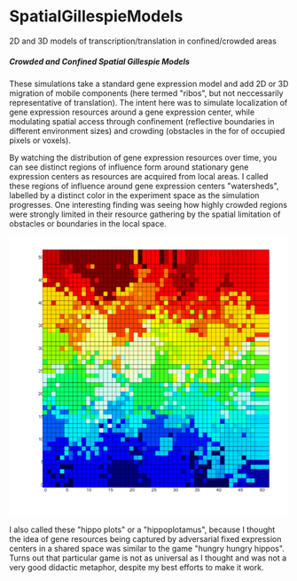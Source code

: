 # SpatialGillespieModels
2D and 3D models of transcription/translation in confined/crowded areas

##### Crowded and Confined Spatial Gillespie Models 
These simulations take a standard gene expression model and add 2D or 3D migration of mobile components (here termed "ribos", but not neccessarily representative of translation). The intent here was to simulate localization of gene expression resources around a gene expression center, while modulating spatial access through confinement (reflective boundaries in different environment sizes) and crowding (obstacles in the for of occupied pixels or voxels).

By watching the distribution of gene expression resources over time, you can see distinct regions of influence form around stationary gene expression centers as resources are acquired from local areas. I called these regions of influence around gene expression centers "watersheds", labelled by a distinct color in the experiment space as the simulation progresses. One interesting finding was seeing how highly crowded regions were strongly limited in their resource gathering by the spatial limitation of obstacles or boundaries in the local space.

![50x50 pixel watersheds](https://github.com/senorred/SpatialGillespieModels/blob/master/trial12_50x50.png)

I also called these "hippo plots" or a "hippoplotamus", because I thought the idea of gene resources being captured by adversarial fixed expression centers in a shared space was similar to the game "hungry hungry hippos". Turns out that particular game is not as universal as I thought and was not a very good didactic metaphor, despite my best efforts to make it work.
